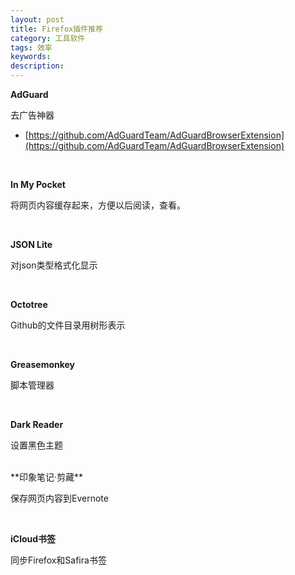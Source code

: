 ```yaml
---
layout: post
title: Firefox插件推荐
category: 工具软件
tags: 效率
keywords:
description:
---
```



**AdGuard**

去广告神器

- [https://github.com/AdGuardTeam/AdGuardBrowserExtension](https://github.com/AdGuardTeam/AdGuardBrowserExtension)

<br/>

**In My Pocket**

将网页内容缓存起来，方便以后阅读，查看。

<br/>

**JSON Lite**

对json类型格式化显示

<br/>

**Octotree**

Github的文件目录用树形表示

<br/>

**Greasemonkey**

脚本管理器

<br/>

**Dark Reader**

设置黑色主题

<br/>
**印象笔记·剪藏**

保存网页内容到Evernote

<br/>

**iCloud书签**

同步Firefox和Safira书签









